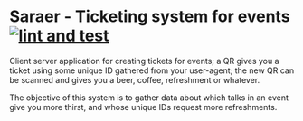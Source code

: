 # Saraer - Ticketing system for events [![lint and test](https://github.com/JJ/saraer/actions/workflows/deno.yml/badge.svg)](https://github.com/JJ/saraer/actions/workflows/deno.yml)

Client server application for creating tickets for events; a QR gives you a
ticket using some unique ID gathered from your user-agent; the new QR can be
scanned and gives you a beer, coffee, refreshment or whatever.

The objective of this system is to gather data about which talks in an event
give you more thirst, and whose unique IDs request more refreshments.
